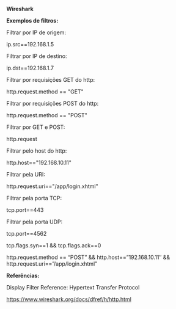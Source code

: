 **Wireshark**


**Exemplos de filtros:**

Filtrar por IP de origem:

ip.src==192.168.1.5

 
Filtrar por IP de destino:

ip.dst==192.168.1.7

 
Filtrar por requisições GET do http:

http.request.method == "GET"

 
Filtrar por requisições POST do http:

http.request.method == "POST"

 
Filtrar por GET e POST:

http.request

 
Filtrar pelo host do http:

http.host=="192.168.10.11"

 
Filtrar pela URI:

http.request.uri=="/app/login.xhtml"

 
Filtrar pela porta TCP:

tcp.port==443

 
Filtrar pela porta UDP:

tcp.port==4562



tcp.flags.syn==1 && tcp.flags.ack==0

http.request.method == “POST” && http.host==”192.168.10.11″ && http.request.uri==”/app/login.xhtml”




**Referências:**

Display Filter Reference: Hypertext Transfer Protocol

https://www.wireshark.org/docs/dfref/h/http.html
